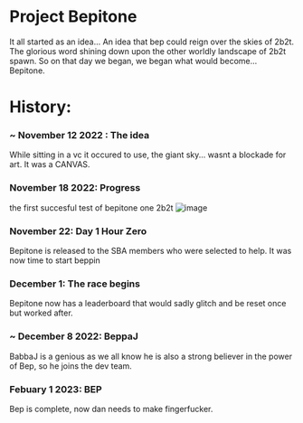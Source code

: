 # Project Bepitone

It all started as an idea... An idea that bep could reign over the skies of 2b2t. The glorious word shining down upon the other worldly landscape of 2b2t spawn. So on that day we began, we began what would become... Bepitone.


# History:

### ~ November 12 2022 : The idea
While sitting in a vc it occured to use, the giant sky... wasnt a blockade for art. It was a CANVAS. 

### November 18 2022: Progress
the first succesful test of bepitone one 2b2t
![image](https://user-images.githubusercontent.com/53373788/216406268-92a84e2c-89d0-486d-b6a4-59f5b13b401a.png)

### November 22: Day 1 Hour Zero
Bepitone is released to the SBA members who were selected to help. It was now time to start beppin

### December 1: The race begins
Bepitone now has a leaderboard that would sadly glitch and be reset once but worked after.

### ~ December 8 2022: BeppaJ
BabbaJ is a genious as we all know he is also a strong believer in the power of Bep, so he joins the dev team.

### Febuary 1 2023: BEP
Bep is complete, now dan needs to make fingerfucker.
